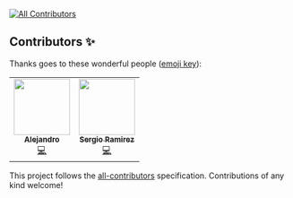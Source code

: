 
<!-- ALL-CONTRIBUTORS-BADGE:START - Do not remove or modify this section -->
[![All Contributors](https://img.shields.io/badge/all_contributors-2-orange.svg?style=flat-square)](#contributors-)
<!-- ALL-CONTRIBUTORS-BADGE:END -->
## Contributors ✨

Thanks goes to these wonderful people ([emoji key](https://allcontributors.org/docs/en/emoji-key)):

<!-- ALL-CONTRIBUTORS-LIST:START - Do not remove or modify this section -->
<!-- prettier-ignore-start -->
<!-- markdownlint-disable -->
<table>
  <tr>
    <td align="center"><a href="https://github.com/alejandrofdiaz"><img src="https://avatars.githubusercontent.com/u/9197247?v=4?s=100" width="100px;" alt=""/><br /><sub><b>Alejandro</b></sub></a><br /><a href="https://github.com/cabify/babel-preset/commits?author=alejandrofdiaz" title="Code">💻</a></td>
    <td align="center"><a href="https://github.com/humanrender"><img src="https://avatars.githubusercontent.com/u/161557?v=4?s=100" width="100px;" alt=""/><br /><sub><b>Sergio Ramirez</b></sub></a><br /><a href="https://github.com/cabify/babel-preset/commits?author=humanrender" title="Code">💻</a></td>
  </tr>
</table>

<!-- markdownlint-restore -->
<!-- prettier-ignore-end -->

<!-- ALL-CONTRIBUTORS-LIST:END -->

This project follows the [all-contributors](https://github.com/all-contributors/all-contributors) specification. Contributions of any kind welcome!